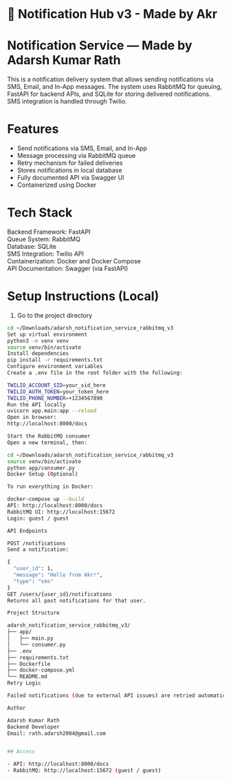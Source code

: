 # 🚀 Notification Hub v3 - Made by Akr

# Notification Service — Made by Adarsh Kumar Rath

This is a notification delivery system that allows sending notifications via SMS, Email, and In-App messages. The system uses RabbitMQ for queuing, FastAPI for backend APIs, and SQLite for storing delivered notifications. SMS integration is handled through Twilio.

# Features

- Send notifications via SMS, Email, and In-App
- Message processing via RabbitMQ queue
- Retry mechanism for failed deliveries
- Stores notifications in local database
- Fully documented API via Swagger UI
- Containerized using Docker

# Tech Stack

Backend Framework: FastAPI  
Queue System: RabbitMQ  
Database: SQLite  
SMS Integration: Twilio API  
Containerization: Docker and Docker Compose  
API Documentation: Swagger (via FastAPI)

# Setup Instructions (Local)

1. Go to the project directory

```bash
cd ~/Downloads/adarsh_notification_service_rabbitmq_v3
Set up virtual environment
python3 -m venv venv
source venv/bin/activate
Install dependencies
pip install -r requirements.txt
Configure environment variables
Create a .env file in the root folder with the following:

TWILIO_ACCOUNT_SID=your_sid_here
TWILIO_AUTH_TOKEN=your_token_here
TWILIO_PHONE_NUMBER=+1234567890
Run the API locally
uvicorn app.main:app --reload
Open in browser:
http://localhost:8000/docs

Start the RabbitMQ consumer
Open a new terminal, then:

cd ~/Downloads/adarsh_notification_service_rabbitmq_v3
source venv/bin/activate
python app/consumer.py
Docker Setup (Optional)

To run everything in Docker:

docker-compose up --build
API: http://localhost:8000/docs
RabbitMQ UI: http://localhost:15672
Login: guest / guest

API Endpoints

POST /notifications
Send a notification:

{
  "user_id": 1,
  "message": "Hello from Akr!",
  "type": "sms"
}
GET /users/{user_id}/notifications
Returns all past notifications for that user.

Project Structure

adarsh_notification_service_rabbitmq_v3/
├── app/
│   ├── main.py
│   └── consumer.py
├── .env
├── requirements.txt
├── Dockerfile
├── docker-compose.yml
└── README.md
Retry Logic

Failed notifications (due to external API issues) are retried automatically using a basic retry loop inside the RabbitMQ consumer.

Author

Adarsh Kumar Rath
Backend Developer 
Email: rath.adarsh2004@gmail.com


## Access

- API: http://localhost:8000/docs
- RabbitMQ: http://localhost:15672 (guest / guest)
